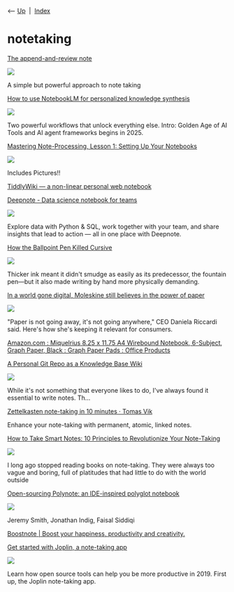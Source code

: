 <div class="nav">

⟵ [Up](index.html)  \|  [Index](index.html)

</div>

# notetaking

<div class="cards">

<div class="card">

<div class="card-title">

[The append-and-review
note](https://karpathy.bearblog.dev/the-append-and-review-note/)

</div>

<div class="card-image">

[![](https://bear-images.sfo2.cdn.digitaloceanspaces.com/herman-1683556668-0.png)](https://karpathy.bearblog.dev/the-append-and-review-note/)

</div>

A simple but powerful approach to note taking

</div>

<div class="card">

<div class="card-title">

[How to use NotebookLM for personalized knowledge
synthesis](https://open.substack.com/pub/aisupremacy/p/how-to-use-notebooklm-for-personalized?r=oc5d&utm_medium=ios)

</div>

<div class="card-image">

[![](https://substackcdn.com/image/fetch/w_1200,h_600,c_fill,f_jpg,q_auto:good,fl_progressive:steep,g_auto/https%3A%2F%2Fsubstack-post-media.s3.amazonaws.com%2Fpublic%2Fimages%2Ff23e8588-91f1-47a3-b5cf-8bb46da33ef8_1200x750.webp)](https://open.substack.com/pub/aisupremacy/p/how-to-use-notebooklm-for-personalized?r=oc5d&utm_medium=ios)

</div>

Two powerful workflows that unlock everything else. Intro: Golden Age of
AI Tools and AI agent frameworks begins in 2025.

</div>

<div class="card">

<div class="card-title">

[Mastering Note-Processing, Lesson 1: Setting Up Your
Notebooks](https://open.substack.com/pub/andrewkern/p/note-processing-3-setting-up-your?r=oc5d&utm_medium=ios)

</div>

<div class="card-image">

[![](https://substackcdn.com/image/fetch/w_1200,h_600,c_fill,f_jpg,q_auto:good,fl_progressive:steep,g_auto/https%3A%2F%2Fsubstack-post-media.s3.amazonaws.com%2Fpublic%2Fimages%2Fb8dc1a37-2d28-4351-8f7a-c2d26e4c2b98_4032x3024.jpeg)](https://open.substack.com/pub/andrewkern/p/note-processing-3-setting-up-your?r=oc5d&utm_medium=ios)

</div>

Includes Pictures!!

</div>

<div class="card">

<div class="card-title">

[TiddlyWiki — a non-linear personal web
notebook](https://tiddlywiki.com)

</div>

</div>

<div class="card">

<div class="card-title">

[Deepnote - Data science notebook for
teams](https://deepnote.com/?cellId=f7d884c3611f4a67b2c43f1cc2f370ae&fileId=90a3b06da99e4aff929d189fb7853a7e&projectId=b20ec91c-3126-4ea1-9377-d7b7bddab634)

</div>

<div class="card-image">

[![](https://deepnote.com/_next/static/media/og-image.a724d03f.png)](https://deepnote.com/?cellId=f7d884c3611f4a67b2c43f1cc2f370ae&fileId=90a3b06da99e4aff929d189fb7853a7e&projectId=b20ec91c-3126-4ea1-9377-d7b7bddab634)

</div>

Explore data with Python & SQL, work together with your team, and share
insights that lead to action — all in one place with Deepnote.

</div>

<div class="card">

<div class="card-title">

[How the Ballpoint Pen Killed
Cursive](https://www.theatlantic.com/technology/archive/2015/08/ballpoint-pens-object-lesson-history-handwriting/402205)

</div>

<div class="card-image">

[![](https://cdn.theatlantic.com/thumbor/k1YGWKJAM5opChcvP1gPJXpA3aU=/0x0:1945x1013/1200x625/media/img/mt/2015/08/5274433697_22a832dfb6_o/original.jpg)](https://www.theatlantic.com/technology/archive/2015/08/ballpoint-pens-object-lesson-history-handwriting/402205)

</div>

Thicker ink meant it didn't smudge as easily as its predecessor, the
fountain pen—but it also made writing by hand more physically demanding.

</div>

<div class="card">

<div class="card-title">

[In a world gone digital, Moleskine still believes in the power of
paper](https://www.retaildive.com/news/in-a-world-gone-digital-moleskine-still-believes-in-the-power-of-paper/618373)

</div>

<div class="card-image">

[![](https://www.retaildive.com/imgproxy/BHbSIuTYbuZ3JWJgTJLkbVcH92fLnhmpuYhYDNpEhUc/g:nowe:0:1062/c:5245:2963/rs:fit:770:435/bG9jYWw6Ly8vZGl2ZWltYWdlL3VuZGVmaW5lZF8tX0ltZ3VyXzEuanBn.webp)](https://www.retaildive.com/news/in-a-world-gone-digital-moleskine-still-believes-in-the-power-of-paper/618373)

</div>

"Paper is not going away, it's not going anywhere," CEO Daniela Riccardi
said. Here's how she's keeping it relevant for consumers.

</div>

<div class="card">

<div class="card-title">

[Amazon.com : Miquelrius 8.25 x 11.75 A4 Wirebound Notebook, 6-Subject,
Graph Paper, Black : Graph Paper Pads : Office
Products](https://www.amazon.com/Miquelrius-11-75-Wirebound-Notebook-6-Subject/dp/B009E6XW6U/ref=mp_s_a_1_3?crid=3TXKPH9LR7MXH&keywords=miquelrius+grid+notebook&qid=1643746799&sprefix=Miquelrius+grid+,aps,196&sr=8-3)

</div>

</div>

<div class="card">

<div class="card-title">

[A Personal Git Repo as a Knowledge Base
Wiki](https://dev.to/adam_b/a-personal-git-repo-as-a-knowledge-base-wiki-j51)

</div>

<div class="card-image">

[![](https://media.dev.to/dynamic/image/width=1000,height=500,fit=cover,gravity=auto,format=auto/https%3A%2F%2Fdev-to-uploads.s3.amazonaws.com%2Fuploads%2Farticles%2F2jncramn5rohchxfjwx0.jpg)](https://dev.to/adam_b/a-personal-git-repo-as-a-knowledge-base-wiki-j51)

</div>

While it's not something that everyone likes to do, I've always found it
essential to write notes. Th...

</div>

<div class="card">

<div class="card-title">

[Zettelkasten note-taking in 10 minutes · Tomas
Vik](https://blog.viktomas.com/posts/slip-box)

</div>

Enhance your note-taking with permanent, atomic, linked notes.

</div>

<div class="card">

<div class="card-title">

[How to Take Smart Notes: 10 Principles to Revolutionize Your
Note-Taking](https://praxis.fortelabs.co/how-to-take-smart-notes)

</div>

<div class="card-image">

[![](https://i0.wp.com/fortelabs.com/wp-content/uploads/2020/02/25.001-1.jpeg?fit=1920%2C1080&ssl=1)](https://praxis.fortelabs.co/how-to-take-smart-notes)

</div>

I long ago stopped reading books on note-taking. They were always too
vague and boring, full of platitudes that had little to do with the
world outside

</div>

<div class="card">

<div class="card-title">

[Open-sourcing Polynote: an IDE-inspired polyglot
notebook](https://medium.com/netflix-techblog/open-sourcing-polynote-an-ide-inspired-polyglot-notebook-7f929d3f447)

</div>

<div class="card-image">

[![](https://miro.medium.com/v2/da:true/resize:fit:1200/0*vxV5ZXq8ZWHcbXFB)](https://medium.com/netflix-techblog/open-sourcing-polynote-an-ide-inspired-polyglot-notebook-7f929d3f447)

</div>

Jeremy Smith, Jonathan Indig, Faisal Siddiqi

</div>

<div class="card">

<div class="card-title">

[Boostnote \| Boost your happiness, productivity and
creativity.](https://hackernoon.com/boostnote-boost-your-happiness-productivity-and-creativity-315034efeebe)

</div>

</div>

<div class="card">

<div class="card-title">

[Get started with Joplin, a note-taking
app](https://opensource.com/article/19/1/productivity-tool-joplin)

</div>

<div class="card-image">

[![](https://opensource.com/sites/default/files/lead-images/programming-code-keyboard-laptop.png)](https://opensource.com/article/19/1/productivity-tool-joplin)

</div>

Learn how open source tools can help you be more productive in 2019.
First up, the Joplin note-taking app.

</div>

</div>
